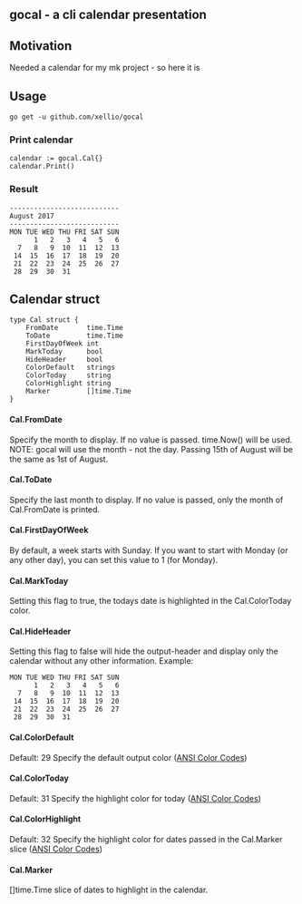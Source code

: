 ## gocal - a cli calendar presentation

## Motivation
Needed a calendar for my mk project - so here it is

## Usage
```
go get -u github.com/xellio/gocal
```
### Print calendar
```
calendar := gocal.Cal{}
calendar.Print()
```
### Result
```
---------------------------
August 2017
---------------------------
MON TUE WED THU FRI SAT SUN
      1   2   3   4   5   6 
  7   8   9  10  11  12  13 
 14  15  16  17  18  19  20 
 21  22  23  24  25  26  27 
 28  29  30  31 
```

## Calendar struct
```
type Cal struct {
	FromDate       time.Time
	ToDate         time.Time
	FirstDayOfWeek int
	MarkToday      bool
	HideHeader     bool
	ColorDefault   strings
	ColorToday     string
	ColorHighlight string
	Marker         []time.Time
}
```
#### Cal.FromDate
Specify the month to display. If no value is passed. time.Now() will be used.
NOTE: gocal will use the month - not the day. Passing 15th of August will be the same as 1st of August.
#### Cal.ToDate
Specify the last month to display. If no value is passed, only the month of Cal.FromDate is printed.
#### Cal.FirstDayOfWeek
By default, a week starts with Sunday. If you want to start with Monday (or any other day), you can set this value to 1 (for Monday).
#### Cal.MarkToday
Setting this flag to true, the todays date is highlighted in the Cal.ColorToday color.
#### Cal.HideHeader
Setting this flag to false will hide the output-header and display only the calendar without any other information.
Example:
```
MON TUE WED THU FRI SAT SUN
      1   2   3   4   5   6 
  7   8   9  10  11  12  13 
 14  15  16  17  18  19  20 
 21  22  23  24  25  26  27 
 28  29  30  31 
```
#### Cal.ColorDefault
Default: 29
Specify the default output color ([ANSI Color Codes](https://en.wikipedia.org/wiki/ANSI_escape_code))
#### Cal.ColorToday
Default: 31
Specify the highlight color for today ([ANSI Color Codes](https://en.wikipedia.org/wiki/ANSI_escape_code))
#### Cal.ColorHighlight
Default: 32
Specify the highlight color for dates passed in the Cal.Marker slice ([ANSI Color Codes](https://en.wikipedia.org/wiki/ANSI_escape_code))
#### Cal.Marker
[]time.Time slice of dates to highlight in the calendar.
